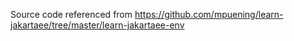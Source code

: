 Source code referenced from https://github.com/mpuening/learn-jakartaee/tree/master/learn-jakartaee-env